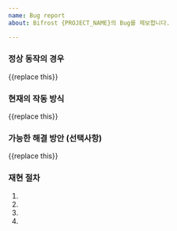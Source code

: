 ```yaml
---
name: Bug report
about: Bifrost {PROJECT_NAME}의 Bug를 제보합니다.

---
```

### 정상 동작의 경우

{{replace this}}

### 현재의 작동 방식

{{replace this}}

### 가능한 해결 방안 (선택사항)

{{replace this}}

### 재현 절차

1.
2.
3.
4.
